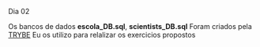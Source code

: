 Dia 02

Os bancos de dados **escola_DB.sql**, **scientists_DB.sql** Foram criados pela  [TRYBE](https://www.betrybe.com/) Eu os utilizo para relalizar os exercicios propostos 